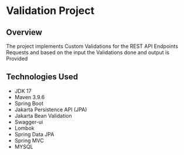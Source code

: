 # Validation Project
## Overview
  The project implements Custom Validations for the REST API Endpoints Requests and based on the input the Validations done and output is Provided
## Technologies Used
 - JDK 17
 - Maven 3.9.6
 - Spring Boot
 - Jakarta Persistence API (JPA)
 - Jakarta Bean Validation
 - Swagger-ui
 - Lombok
 - Spring Data JPA
 - Spring MVC
 - MYSQL 

